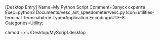 [Desktop Entry]
Name=My Python Script
Comment=Запуск скрипта
Exec=python3 Documents/vesc_ant_speedometer/vesc.py
Icon=utilities-terminal
Terminal=true
Type=Application
Encoding=UTF-8
Categories=Utility;


chmod +x ~/Desktop/MyScript.desktop
